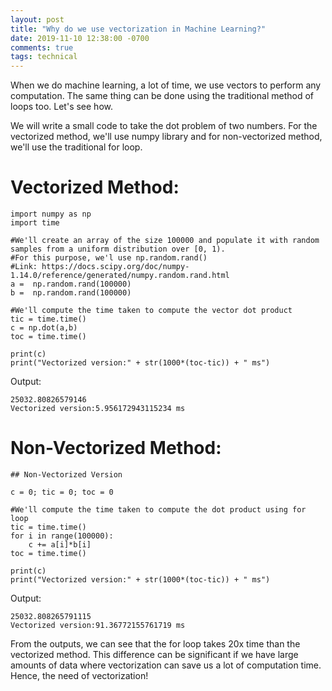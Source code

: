 ```yaml
---
layout: post
title: "Why do we use vectorization in Machine Learning?"
date: 2019-11-10 12:38:00 -0700
comments: true
tags: technical
---
```


When we do machine learning, a lot of time, we use vectors to perform any computation. The same thing can be done using the traditional method of loops too. Let's see how.

We will write a small code to take the dot problem of two numbers. For the vectorized method, we'll use numpy library and for non-vectorized method, we'll use the traditional for loop.

# Vectorized Method:

```
import numpy as np
import time

#We'll create an array of the size 100000 and populate it with random samples from a uniform distribution over [0, 1).
#For this purpose, we'l use np.random.rand()
#Link: https://docs.scipy.org/doc/numpy-1.14.0/reference/generated/numpy.random.rand.html
a =  np.random.rand(100000)
b =  np.random.rand(100000)

#We'll compute the time taken to compute the vector dot product
tic = time.time()
c = np.dot(a,b)
toc = time.time()

print(c)
print("Vectorized version:" + str(1000*(toc-tic)) + " ms")
```

Output:
```
25032.80826579146
Vectorized version:5.956172943115234 ms
```

# Non-Vectorized Method:

```
## Non-Vectorized Version

c = 0; tic = 0; toc = 0

#We'll compute the time taken to compute the dot product using for loop
tic = time.time()
for i in range(100000):
    c += a[i]*b[i]
toc = time.time()

print(c)
print("Vectorized version:" + str(1000*(toc-tic)) + " ms")
```
Output:
```
25032.808265791115
Vectorized version:91.36772155761719 ms
```
From the outputs, we can see that the for loop takes 20x time than the vectorized method. This difference can be significant if we have large amounts of data where vectorization can save us a lot of computation time. Hence, the need of vectorization!